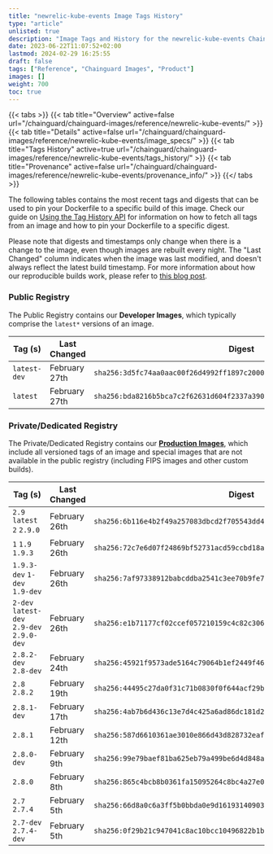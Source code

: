 ```yaml
---
title: "newrelic-kube-events Image Tags History"
type: "article"
unlisted: true
description: "Image Tags and History for the newrelic-kube-events Chainguard Image"
date: 2023-06-22T11:07:52+02:00
lastmod: 2024-02-29 16:25:55
draft: false
tags: ["Reference", "Chainguard Images", "Product"]
images: []
weight: 700
toc: true
---
```


{{< tabs >}}
{{< tab title="Overview" active=false url="/chainguard/chainguard-images/reference/newrelic-kube-events/" >}}
{{< tab title="Details" active=false url="/chainguard/chainguard-images/reference/newrelic-kube-events/image_specs/" >}}
{{< tab title="Tags History" active=true url="/chainguard/chainguard-images/reference/newrelic-kube-events/tags_history/" >}}
{{< tab title="Provenance" active=false url="/chainguard/chainguard-images/reference/newrelic-kube-events/provenance_info/" >}}
{{</ tabs >}}

The following tables contains the most recent tags and digests that can be used to pin your Dockerfile to a specific build of this image. Check our guide on [Using the Tag History API](/chainguard/chainguard-images/using-the-tag-history-api/) for information on how to fetch all tags from an image and how to pin your Dockerfile to a specific digest.

Please note that digests and timestamps only change when there is a change to the image, even though images are rebuilt every night. The "Last Changed" column indicates when the image was last modified, and doesn't always reflect the latest build timestamp. For more information about how our reproducible builds work, please refer to [this blog post](https://www.chainguard.dev/unchained/reproducing-chainguards-reproducible-image-builds).

### Public Registry
The Public Registry contains our **Developer Images**, which typically comprise the `latest*` versions of an image.

| Tag (s)       | Last Changed  | Digest                                                                    |
|---------------|---------------|---------------------------------------------------------------------------|
|  `latest-dev` | February 27th | `sha256:3d5fc74aa0aac00f26d4992ff1897c2000907b8e720be4a8bcac06ce406b4c77` |
|  `latest`     | February 27th | `sha256:bda8216b5bca7c2f62631d604f2337a3905cdb092c3c0c23513be54fcc6e8840` |


### Private/Dedicated Registry
The Private/Dedicated Registry contains our **[Production Images](https://www.chainguard.dev/chainguard-images)**, which include all versioned tags of an image and special images that are not available in the public registry (including FIPS images and other custom builds).

| Tag (s)                                     | Last Changed  | Digest                                                                    |
|---------------------------------------------|---------------|---------------------------------------------------------------------------|
|  `2.9` `latest` `2` `2.9.0`                 | February 26th | `sha256:6b116e4b2f49a257083dbcd2f705543dd4b553a439be1321a041977b09b037da` |
|  `1` `1.9` `1.9.3`                          | February 26th | `sha256:72c7e6d07f24869bf52731acd59ccbd18a3f330ffaf88598f3b37432a56b6e5b` |
|  `1.9.3-dev` `1-dev` `1.9-dev`              | February 26th | `sha256:7af97338912babcddba2541c3ee70b9fe732eac96178625510d0736de1dabea5` |
|  `2-dev` `latest-dev` `2.9-dev` `2.9.0-dev` | February 26th | `sha256:e1b71177cf02ccef057210159c4c82c306722716ae31ab1732c65df48e62962b` |
|  `2.8.2-dev` `2.8-dev`                      | February 24th | `sha256:45921f9573ade5164c79064b1ef2449f4658d9a33d9578296eda484e03c73359` |
|  `2.8` `2.8.2`                              | February 19th | `sha256:44495c27da0f31c71b0830f0f644acf29ba09ee1ddfcd432d9fdee6d814c70d0` |
|  `2.8.1-dev`                                | February 17th | `sha256:4ab7b6d436c13e7d4c425a6ad86dc181d2751fefa2c141117376535ac2d471a0` |
|  `2.8.1`                                    | February 12th | `sha256:587d6610361ae3010e866d43d828732eafb24c603c5f76362327721917f5010c` |
|  `2.8.0-dev`                                | February 9th  | `sha256:99e79baef81ba625eb79a499be6d4d848a71edd48b740f756f8e2c0998bd48a6` |
|  `2.8.0`                                    | February 8th  | `sha256:865c4bcb8b0361fa15095264c8bc4a27e0732ca32d4a84dae3f620ea2db32f0d` |
|  `2.7` `2.7.4`                              | February 5th  | `sha256:66d8a0c6a3ff5b0bbda0e9d161931409030eed633fac7388ddb09d1049cf4723` |
|  `2.7-dev` `2.7.4-dev`                      | February 5th  | `sha256:0f29b21c947041c8ac10bcc10496822b1bbb56de6749582d8e109058536c0e2e` |

